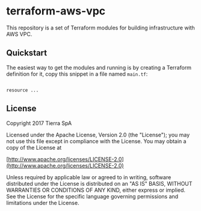 # terraform-aws-vpc

This repository is a set of Terraform modules for building infrastructure with AWS VPC.

## Quickstart

The easiest way to get the modules and running is by creating a Terraform definition for it, copy this snippet in a file
named `main.tf`:

```hcl

resource ...

```

## License

Copyright 2017 Tierra SpA

Licensed under the Apache License, Version 2.0 (the "License");
you may not use this file except in compliance with the License.
You may obtain a copy of the License at

[http://www.apache.org/licenses/LICENSE-2.0](http://www.apache.org/licenses/LICENSE-2.0)

Unless required by applicable law or agreed to in writing, software
distributed under the License is distributed on an "AS IS" BASIS,
WITHOUT WARRANTIES OR CONDITIONS OF ANY KIND, either express or implied.
See the License for the specific language governing permissions and
limitations under the License.
